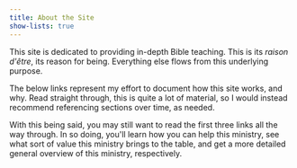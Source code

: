 ```yaml
---
title: About the Site
show-lists: true
---
```


This site is dedicated to providing in-depth Bible teaching. This is its *raison d'être*, its reason for being. Everything else flows from this underlying purpose.

The below links represent my effort to document how this site works, and why. Read straight through, this is quite a lot of material, so I would instead recommend referencing sections over time, as needed.

With this being said, you may still want to read the first three links all the way through. In so doing, you'll learn how you can help this ministry, see what sort of value this ministry brings to the table, and get a more detailed general overview of this ministry, respectively.
